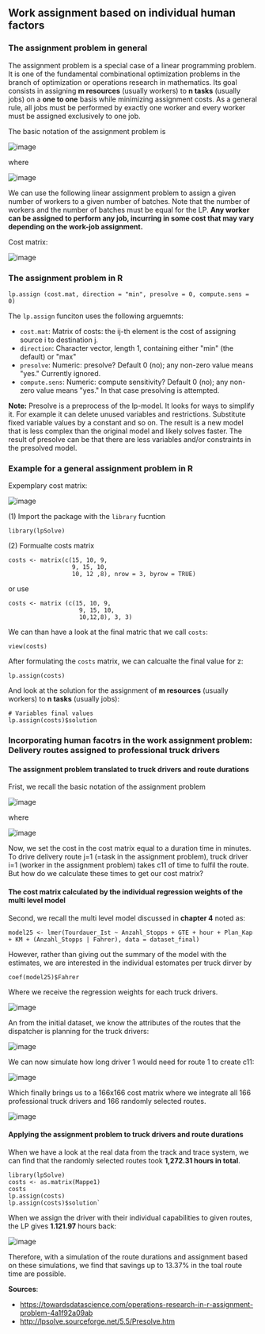 ## Work assignment based on individual human factors

### The assignment problem in general

The assignment problem is a special case of a linear programming problem. It is one of the fundamental combinational optimization problems in the branch of optimization or operations research in mathematics. Its goal consists in assigning **m resources** (usually workers) to **n tasks** (usually jobs) on a **one to one** basis while minimizing assignment costs. As a general rule, all jobs must be performed by exactly one worker and every worker must be assigned exclusively to one job.

The basic notation of the assignment problem is

![image](https://user-images.githubusercontent.com/102478331/160347326-4c1d8298-65c8-4688-8930-c2cbfba0c973.png)

where

![image](https://user-images.githubusercontent.com/102478331/160347290-00f56fd9-7169-41ed-9094-1e304813d9a1.png)

We can use the following linear assignment problem to assign a given number of workers to a given number of batches. Note that the number of workers and the number of batches must be equal for the LP. **Any worker can be assigned to perform any job, incurring in some cost that may vary depending on the work-job assignment.**

Cost matrix:

![image](https://user-images.githubusercontent.com/102478331/160347754-c24f6bad-9561-49aa-aab0-8e6008b6b538.png)


### The assignment problem in R

```
lp.assign (cost.mat, direction = "min", presolve = 0, compute.sens = 0)
```

The `lp.assign` funciton uses the following arguemnts:

- `cost.mat`: Matrix of costs: the ij-th element is the cost of assigning source i to destination j.
- `direction`: Character vector, length 1, containing either "min" (the default) or "max"
- `presolve`: Numeric: presolve? Default 0 (no); any non-zero value means "yes." Currently ignored.
- `compute.sens`: Numeric: compute sensitivity? Default 0 (no); any non-zero value means "yes." In that case presolving is attempted.

**Note:** Presolve is a preprocess of the lp-model. It looks for ways to simplify it. For example it can delete unused variables and restrictions. Substitute fixed variable values by a constant and so on. The result is a new model that is less complex than the original model and likely solves faster. The result of presolve can be that there are less variables and/or constraints in the presolved model.

### Example for a general assignment problem in R

Expemplary cost matrix:

![image](https://user-images.githubusercontent.com/102478331/160347889-5833ee7a-4a43-4629-b786-49abec822998.png)

(1) Import the package with the `library` fucntion

```
library(lpSolve)
```
(2) Formualte costs matrix

```
costs <- matrix(c(15, 10, 9,
                  9, 15, 10,
                  10, 12 ,8), nrow = 3, byrow = TRUE)
```
or use 

```
costs <- matrix (c(15, 10, 9,
                    9, 15, 10, 
                    10,12,8), 3, 3)
```
We can than have a look at the final matric that we call `costs`:

```
view(costs)
```

After formulating the `costs` matrix, we can calcualte the final value for z:

```
lp.assign(costs)
```

And look at the solution for the assignment of **m resources** (usually workers) to **n tasks** (usually jobs):

```
# Variables final values
lp.assign(costs)$solution
```

### Incorporating human facotrs in the work assignment problem: Delivery routes assigned to professional truck drivers

#### The assignment problem translated to truck drivers and route durations

Frist, we recall the basic notation of the assignment problem 

![image](https://user-images.githubusercontent.com/102478331/160347326-4c1d8298-65c8-4688-8930-c2cbfba0c973.png)

where

![image](https://user-images.githubusercontent.com/102478331/160347290-00f56fd9-7169-41ed-9094-1e304813d9a1.png)

Now, we set the cost in the cost matrix equal to a duration time in minutes. To drive delivery route j=1 (=task in the assignment problem),  truck driver i=1 (worker in the assignment problem) takes c11 of time to fulfil the route. But how do we calculate these times to get our cost matrix?


#### The cost matrix calculated by the individual regression weights of the multi level model

Second, we recall the multi level model discussed in **chapter 4** noted as:

```
model25 <- lmer(Tourdauer_Ist ~ Anzahl_Stopps + GTE + hour + Plan_Kap + KM + (Anzahl_Stopps | Fahrer), data = dataset_final)
```

However, rather than giving out the summary of the model with the estimates, we are interested in the individual estomates per truck dirver by

```
coef(model25)$Fahrer
```

Where we receive the regression weights for each truck drivers. 

![image](https://user-images.githubusercontent.com/102478331/160670960-f74e4f67-e046-41cd-b0e2-0a47ed5b8763.png)

An from the initial dataset, we know the attributes of the routes that the dispatcher is planning for the truck drivers:

![image](https://user-images.githubusercontent.com/102478331/160673553-b922047a-a444-4637-9387-31144bd5634e.png)

We can now simulate how long driver 1 would need for route 1 to create c11:

![image](https://user-images.githubusercontent.com/102478331/160673646-ddd9a90f-19a4-4b96-8e32-c24fcc8c1e71.png)

Which finally brings us to a 166x166 cost matrix where we integrate all 166 professional truck drivers and 166 randomly selected routes.

![image](https://user-images.githubusercontent.com/102478331/160674010-bc833b04-d8a0-47a5-b07f-f2b817dfac81.png)

#### Applying the assignment problem to truck drivers and route durations

When we have a look at the real data from the track and trace system, we can find that the randomly selected routes took **1,272.31 hours in total**.

```
library(lpSolve)
costs <- as.matrix(Mappe1)
costs
lp.assign(costs)
lp.assign(costs)$solution`
```

When we assign the driver with their individual capabilities to given routes, the LP gives **1.121.97** hours back:

![image](https://user-images.githubusercontent.com/102478331/160679242-716628cd-d2bb-4173-a4cf-b5d2c0f39468.png)

Therefore, with a simulation of the route durations and assignment based on these simulations, we find that savings up to 13.37% in the toal route time are possible.



**Sources**: 
- https://towardsdatascience.com/operations-research-in-r-assignment-problem-4a1f92a09ab
- http://lpsolve.sourceforge.net/5.5/Presolve.htm
